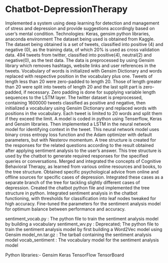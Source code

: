 # Chatbot-DepressionTherapy
Implemented a system using deep learning for detection and management of stress and depression and provide suggestions accordingly based on user’s mental condition. 
Technologies: Keras, gensim python libraries, anaconda environment 
The dataset being used is obtained from Kaggle. The dataset being obtained is a set of tweets, classified into positive (4) and negative (0), as the training data, of which 20% is used as cross validation data. 494 tweets from twitter, classified into positive(4), neutral(2) and negative(0), as the test data.
The data is preprocessed by using Gensim library which removes hashtags, website links and user references in the tweets. Vocabulary of words is initialized with Gensim Dictionary and words replaced with respective position in the vocabulary plus one. Tweets of length less than 20 were zero-padded to length 20. Those of length greater than 20 were split into tweets of length 20 and the last split part is zero-padded, if necessary. Zero padding is done for supplying variable length sequences to the LSTM layer. The twitter dataset is preprocessed, containing 1600000 tweets classified as positive and negative, then initialized a vocabulary using Gensim Dictionary and replaced words with positions in the vocabulary. Each tweet is limited to 20 words and split them if they exceed the limit.
A model is coded in python using Tenserflow, Keras and Gensim libraries. Then implemented a LSTM in the neural network model for identifying context in the tweet. This neural network model uses binary cross entropy loss function and the Adam optimizer with default parameters, but with Nesterov momentum.
A tree structure is created for the responses for the related questions according to the result obtained after applying sentiment analysis to the user’s answer. This tree structure is used by the chatbot to generate required responses for the specified queries or conversations. Merged and integrated the concepts of Cognitive Behavioral Therapy, as learned from various online resources and books, to the tree structure. Obtained specific psychological advice from online and offline sources for specific cases of depression. Integrated these cases as a separate branch of the tree for tackling slightly different cases of depression. Created the chatbot python file and implemented the tree structure in python. Integrated sentiment analysis in the chatbot functioning, with thresholds for classification into leaf nodes tweaked for high accuracy.
Fine-tuned the parameters for the sentiment analysis model for optimum balance between performance and accuracy.


sentiment_vocab.py : The python file to train the sentiment analysis model by building a vocabulary
sentiment_wv.py : Deprecated; The python file to train the sentiment analysis model by first building a Word2Vec model using Gensim
model_nn.tar.gz : The tarball containing the sentiment analysis model
vocab_sentiment : The vocabulary model for the sentiment analysis model

Python libraries:-
Gensim
Keras
TensorFlow
TensorBoard
